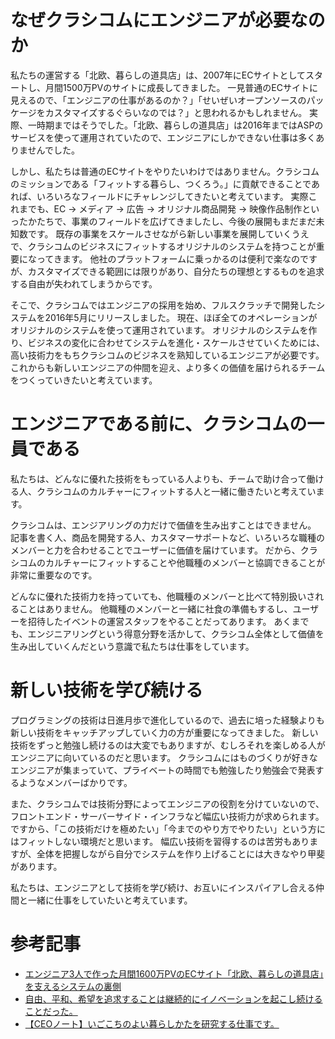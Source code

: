 # なぜクラシコムにエンジニアが必要なのか
私たちの運営する「北欧、暮らしの道具店」は、2007年にECサイトとしてスタートし、月間1500万PVのサイトに成長してきました。
一見普通のECサイトに見えるので、「エンジニアの仕事があるのか？」「せいぜいオープンソースのパッケージをカスタマイズするぐらいなのでは？」と思われるかもしれません。
実際、一時期まではそうでした。「北欧、暮らしの道具店」は2016年まではASPのサービスを使って運用されていたので、エンジニアにしかできない仕事は多くありませんでした。

しかし、私たちは普通のECサイトをやりたいわけではありません。クラシコムのミッションである「フィットする暮らし、つくろう。」に貢献できることであれば、いろいろなフィールドにチャレンジしてきたいと考えています。
実際これまでも、EC → メディア → 広告 → オリジナル商品開発 → 映像作品制作といったかたちで、事業のフィールドを広げてきましたし、今後の展開もまだまだ未知数です。
既存の事業をスケールさせながら新しい事業を展開していくうえで、クラシコムのビジネスにフィットするオリジナルのシステムを持つことが重要になってきます。
他社のプラットフォームに乗っかるのは便利で楽なのですが、カスタマイズできる範囲には限りがあり、自分たちの理想とするものを追求する自由が失われてしまうからです。

そこで、クラシコムではエンジニアの採用を始め、フルスクラッチで開発したシステムを2016年5月にリリースしました。
現在、ほぼ全てのオペレーションがオリジナルのシステムを使って運用されています。
オリジナルのシステムを作り、ビジネスの変化に合わせてシステムを進化・スケールさせていくためには、高い技術力をもちクラシコムのビジネスを熟知しているエンジニアが必要です。
これからも新しいエンジニアの仲間を迎え、より多くの価値を届けられるチームをつくっていきたいと考えています。

# エンジニアである前に、クラシコムの一員である
私たちは、どんなに優れた技術をもっている人よりも、チームで助け合って働ける人、クラシコムのカルチャーにフィットする人と一緒に働きたいと考えています。

クラシコムは、エンジアリングの力だけで価値を生み出すことはできません。
記事を書く人、商品を開発する人、カスタマーサポートなど、いろいろな職種のメンバーと力を合わせることでユーザーに価値を届けています。
だから、クラシコムのカルチャーにフィットすることや他職種のメンバーと協調できることが非常に重要なのです。

どんなに優れた技術力を持っていても、他職種のメンバーと比べて特別扱いされることはありません。
他職種のメンバーと一緒に社食の準備もするし、ユーザーを招待したイベントの運営スタッフをやることだってあります。
あくまでも、エンジニアリングという得意分野を活かして、クラシコム全体として価値を生み出していくんだという意識で私たちは仕事をしています。

# 新しい技術を学び続ける
プログラミングの技術は日進月歩で進化しているので、過去に培った経験よりも新しい技術をキャッチアップしていく力の方が重要になってきました。
新しい技術をずっと勉強し続けるのは大変でもありますが、むしろそれを楽しめる人がエンジニアに向いているのだと思います。
クラシコムにはものづくりが好きなエンジニアが集まっていて、プライベートの時間でも勉強したり勉強会で発表するようなメンバーばかりです。

また、クラシコムでは技術分野によってエンジニアの役割を分けていないので、フロントエンド・サーバーサイド・インフラなど幅広い技術力が求められます。
ですから、「この技術だけを極めたい」「今までのやり方でやりたい」という方にはフィットしない環境だと思います。
幅広い技術を習得するのは苦労もありますが、全体を把握しながら自分でシステムを作り上げることには大きなやり甲斐があります。

私たちは、エンジニアとして技術を学び続け、お互いにインスパイアし合える仲間と一緒に仕事をしていたいと考えています。

# 参考記事
- [エンジニア3人で作った月間1600万PVのECサイト「北欧、暮らしの道具店」を支えるシステムの裏側](https://www.wantedly.com/companies/kurashicom/post_articles/63125)
- [自由、平和、希望を追求することは継続的にイノベーションを起こし続けることだった。](https://kurashicom.jp/1234)
- [【CEOノート】いごこちのよい暮らしかたを研究する仕事です。](https://kurashicom.jp/370)
